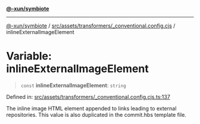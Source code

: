 [**@-xun/symbiote**](../../../../../README.md)

***

[@-xun/symbiote](../../../../../README.md) / [src/assets/transformers/\_conventional.config.cjs](../README.md) / inlineExternalImageElement

# Variable: inlineExternalImageElement

> `const` **inlineExternalImageElement**: `string`

Defined in: [src/assets/transformers/\_conventional.config.cjs.ts:137](https://github.com/Xunnamius/symbiote/blob/a1a1659a6aee8463244f5d57f0317787662deaf7/src/assets/transformers/_conventional.config.cjs.ts#L137)

The inline image HTML element appended to links leading to external
repositories. This value is also duplicated in the commit.hbs template file.
